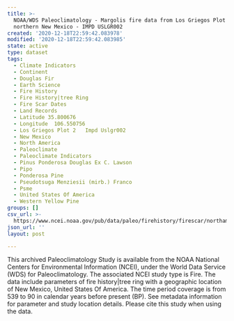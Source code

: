 ```yaml
---
title: >-
  NOAA/WDS Paleoclimatology - Margolis fire data from Los Griegos Plot 2,
  northern New Mexico - IMPD USLGR002
created: '2020-12-18T22:59:42.083978'
modified: '2020-12-18T22:59:42.083985'
state: active
type: dataset
tags:
  - Climate Indicators
  - Continent
  - Douglas Fir
  - Earth Science
  - Fire History
  - Fire History|tree Ring
  - Fire Scar Dates
  - Land Records
  - Latitude 35.800676
  - Longitude  106.550756
  - Los Griegos Plot 2   Impd Uslgr002
  - New Mexico
  - North America
  - Paleoclimate
  - Paleoclimate Indicators
  - Pinus Ponderosa Douglas Ex C. Lawson
  - Pipo
  - Ponderosa Pine
  - Pseudotsuga Menziesii (mirb.) Franco
  - Psme
  - United States Of America
  - Western Yellow Pine
groups: []
csv_url: >-
  https://www.ncei.noaa.gov/pub/data/paleo/firehistory/firescar/northamerica/supplemental/uslgr002-lgr2.fs_tree_meta.csv
json_url: ''
layout: post

---
```

This archived Paleoclimatology Study is available from the NOAA National Centers for Environmental Information (NCEI), under the World Data Service (WDS) for Paleoclimatology. The associated NCEI study type is Fire. The data include parameters of fire history|tree ring with a geographic location of New Mexico, United States Of America. The time period coverage is from 539 to 90 in calendar years before present (BP). See metadata information for parameter and study location details. Please cite this study when using the data.
